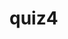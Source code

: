 # quiz4
<!-- მოსახლეობა ქვეყნების მიხედვით, multiple page საიტი რომელიც გამომადგებოდა ვერ ვიპოვე წესით კარგია -->